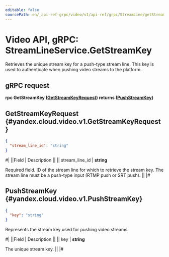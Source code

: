 ```yaml
---
editable: false
sourcePath: en/_api-ref-grpc/video/v1/api-ref/grpc/StreamLine/getStreamKey.md
---
```


# Video API, gRPC: StreamLineService.GetStreamKey

Retrieves the unique stream key for a push-type stream line.
This key is used to authenticate when pushing video streams to the platform.

## gRPC request

**rpc GetStreamKey ([GetStreamKeyRequest](#yandex.cloud.video.v1.GetStreamKeyRequest)) returns ([PushStreamKey](#yandex.cloud.video.v1.PushStreamKey))**

## GetStreamKeyRequest {#yandex.cloud.video.v1.GetStreamKeyRequest}

```json
{
  "stream_line_id": "string"
}
```

#|
||Field | Description ||
|| stream_line_id | **string**

Required field. ID of the stream line for which to retrieve the stream key.
The stream line must be a push-type input (RTMP push or SRT push). ||
|#

## PushStreamKey {#yandex.cloud.video.v1.PushStreamKey}

```json
{
  "key": "string"
}
```

Represents the stream key used for pushing video streams.

#|
||Field | Description ||
|| key | **string**

The unique stream key. ||
|#